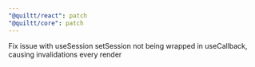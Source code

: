 ```yaml
---
"@quiltt/react": patch
"@quiltt/core": patch
---
```


Fix issue with useSession setSession not being wrapped in useCallback, causing invalidations every render
